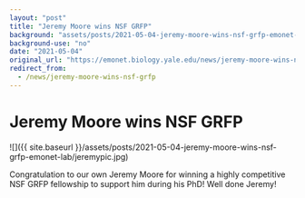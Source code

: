 ```yaml
---
layout: "post"
title: "Jeremy Moore wins NSF GRFP"
background: "assets/posts/2021-05-04-jeremy-moore-wins-nsf-grfp-emonet-lab/jeremypic.jpg"
background-use: "no"
date: "2021-05-04"
original_url: "https://emonet.biology.yale.edu/news/jeremy-moore-wins-nsf-grfp"
redirect_from:
  - /news/jeremy-moore-wins-nsf-grfp
---
```

# Jeremy Moore wins NSF GRFP

![]({{ site.baseurl }}/assets/posts/2021-05-04-jeremy-moore-wins-nsf-grfp-emonet-lab/jeremypic.jpg)

Congratulation to our own Jeremy Moore for winning a highly competitive NSF GRFP fellowship to support him during his PhD! Well done Jeremy!